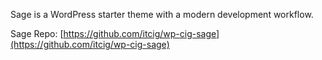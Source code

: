 Sage is a WordPress starter theme with a modern development workflow.

Sage Repo: [https://github.com/itcig/wp-cig-sage](https://github.com/itcig/wp-cig-sage)
